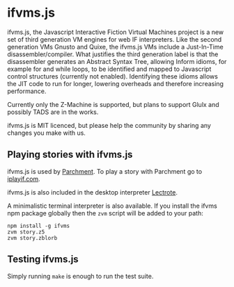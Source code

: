 ifvms.js
========

ifvms.js, the Javascript Interactive Fiction Virtual Machines project is a new set of third generation VM engines for web IF interpreters. Like the second generation VMs Gnusto and Quixe, the ifvms.js VMs include a Just-In-Time disassembler/compiler. What justifies the third generation label is that the disassembler generates an Abstract Syntax Tree, allowing Inform idioms, for example for and while loops, to be identified and mapped to Javascript control structures (currently not enabled). Identifying these idioms allows the JIT code to run for longer, lowering overheads and therefore increasing performance.

Currently only the Z-Machine is supported, but plans to support Glulx and possibly TADS are in the works.

ifvms.js is MIT licenced, but please help the community by sharing any changes you make with us.

Playing stories with ifvms.js
-----------------------------

ifvms.js is used by [Parchment](https://github.com/curiousdannii/parchment). To play a story with Parchment go to [iplayif.com](https://iplayif.com).

ifvms.js is also included in the desktop interpreter [Lectrote](https://github.com/erkyrath/lectrote).

A minimalistic terminal interpreter is also available. If you install the ifvms npm package globally then the `zvm` script will be added to your path:

```
npm install -g ifvms
zvm story.z5
zvm story.zblorb
```

Testing ifvms.js
----------------

Simply running `make` is enough to run the test suite.